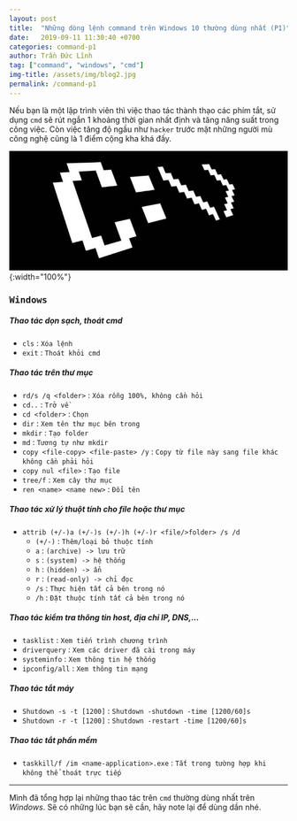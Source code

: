 ```yaml
---
layout: post
title:  "Những dòng lệnh command trên Windows 10 thường dùng nhất (P1)"
date:   2019-09-11 11:30:40 +0700
categories: command-p1
author: Trần Đức Lĩnh
tag: ["command", "windows", "cmd"]
img-title: /assets/img/blog2.jpg
permalink: /command-p1
---
```

Nếu bạn là một lập trình viên thì việc thao tác thành thạo các phím tắt, sử dụng `cmd` sẽ rút ngắn 1 khoảng thời gian nhất định và tăng năng suất trong công việc. Còn việc tăng độ ngầu như `hacker` trước mặt những người mù công nghệ cũng là 1 điểm cộng kha khá đấy.

![image-title-here](/assets/img/img-post/command-p1/Command-Prompt-800x343.jpg){:width="100%"}


### <kbd>Windows</kbd>

##### Thao tác dọn sạch, thoát cmd
* `cls` : `Xóa lệnh`
* `exit` : `Thoát khỏi cmd`

##### Thao tác trên thư mục
* `rd/s /q <folder>` : `Xóa rỗng 100%, không cần hỏi`
* `cd..` : `Trở về`
* `cd <folder>` : `Chọn`
* `dir` : `Xem tên thư mục bên trong`
* `mkdir` : `Tạo folder`
* `md` : `Tương tự như mkdir`
* `copy <file-copy> <file-paste> /y` : `Copy từ file này sang file khác không cần phải hỏi`
* `copy nul <file>` : `Tạo file`
* `tree/f` : `Xem cây thư mục`
* `ren <name> <name new>` : `Đổi tên`

##### Thao tác xử lý thuột tính cho file hoặc thư mục
* `attrib (+/-)a (+/-)s (+/-)h (+/-)r <file/>folder> /s /d`
  * `(+/-)` : `Thêm/loại bỏ thuộc tính`
  * `a` : `(archive) -> lưu trữ`
  * `s` : `(system) -> hệ thống`
  * `h` : `(hidden) -> ẩn`
  * `r` : `(read-only) -> chỉ đọc`
  * `/s` : `Thực hiện tất cả bên trong nó`
  * `/h` : `Đặt thuộc tính tất cả bên trong nó`



##### Thao tác kiểm tra thông tin host, địa chỉ IP, DNS,...
* `tasklist` : `Xem tiến trình chương trình`
* `driverquery` : `Xem các driver đã cài trong máy`
* `systeminfo` : `Xem thông tin hệ thống`
* `ipconfig/all` : `Xem thông tin mạng`

##### Thao tác tắt máy
* `Shutdown -s -t [1200]` : `Shutdown -shutdown -time [1200/60]s`
* `Shutdown -r -t [1200]` : `Shutdown -restart -time [1200/60]s`

##### Thao tác tắt phần mềm
* `taskkill/f /im <name-application>.exe` : `Tắt trong tường hợp khi không thể thoát trực tiếp`

***

Mình đã tổng hợp lại những thao tác trên `cmd` thường dùng nhất trên *Windows*. Sẽ có những lúc bạn sẽ cần, hãy note lại để dùng dần nhé.